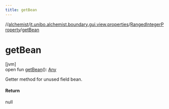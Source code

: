 ```yaml
---
title: getBean
---
```

//[alchemist](../../../index.html)/[it.unibo.alchemist.boundary.gui.view.properties](../index.html)/[RangedIntegerProperty](index.html)/[getBean](get-bean.html)



# getBean



[jvm]\
open fun [getBean](get-bean.html)(): [Any](https://kotlinlang.org/api/latest/jvm/stdlib/kotlin/-any/index.html)



Getter method for unused field bean.



#### Return



null




